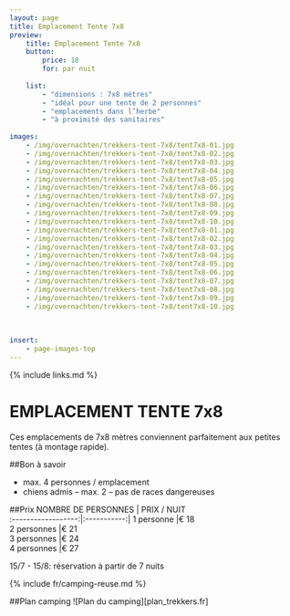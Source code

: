 ```yaml
---
layout: page
title: Emplacement Tente 7x8
preview: 
    title: Emplacement Tente 7x8
    button:
        price: 18
        for: par nuit
        
    list:
        - "dimensions : 7x8 mètres"
        - "idéal pour une tente de 2 personnes"
        - "emplacements dans l’herbe"
        - "à proximité des sanitaires"
                
images:
    - /img/overnachten/trekkers-tent-7x8/tent7x8-01.jpg
    - /img/overnachten/trekkers-tent-7x8/tent7x8-02.jpg
    - /img/overnachten/trekkers-tent-7x8/tent7x8-03.jpg
    - /img/overnachten/trekkers-tent-7x8/tent7x8-04.jpg
    - /img/overnachten/trekkers-tent-7x8/tent7x8-05.jpg
    - /img/overnachten/trekkers-tent-7x8/tent7x8-06.jpg
    - /img/overnachten/trekkers-tent-7x8/tent7x8-07.jpg
    - /img/overnachten/trekkers-tent-7x8/tent7x8-08.jpg
    - /img/overnachten/trekkers-tent-7x8/tent7x8-09.jpg
    - /img/overnachten/trekkers-tent-7x8/tent7x8-10.jpg
    - /img/overnachten/trekkers-tent-7x8/tent7x8-01.jpg
    - /img/overnachten/trekkers-tent-7x8/tent7x8-02.jpg
    - /img/overnachten/trekkers-tent-7x8/tent7x8-03.jpg
    - /img/overnachten/trekkers-tent-7x8/tent7x8-04.jpg
    - /img/overnachten/trekkers-tent-7x8/tent7x8-05.jpg
    - /img/overnachten/trekkers-tent-7x8/tent7x8-06.jpg
    - /img/overnachten/trekkers-tent-7x8/tent7x8-07.jpg
    - /img/overnachten/trekkers-tent-7x8/tent7x8-08.jpg
    - /img/overnachten/trekkers-tent-7x8/tent7x8-09.jpg
    - /img/overnachten/trekkers-tent-7x8/tent7x8-10.jpg
    
    
    
insert:
    - page-images-top
---
```

{% include links.md %}

# EMPLACEMENT TENTE 7x8
Ces emplacements de 7x8 mètres conviennent parfaitement aux petites tentes (à montage rapide).  


##Bon à savoir
- max. 4 personnes / emplacement
- chiens admis – max. 2 – pas de races dangereuses

##Prix
NOMBRE DE PERSONNES | PRIX / NUIT     
:------------------:|:-----------:|
1 personne          |€ 18              
2 personnes         |€ 21                   
3 personnes         |€ 24      
4 personnes         |€ 27            
      

15/7 - 15/8: réservation à partir de 7 nuits

{% include fr/camping-reuse.md %}

##Plan camping
![Plan du camping][plan_trekkers.fr]
